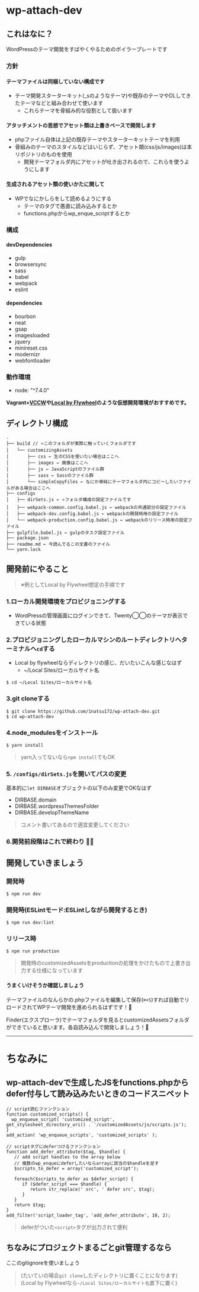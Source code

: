 # wp-attach-dev

## これはなに？

WordPressのテーマ開発をすばやくやるためのボイラープレートです

### 方針

#### テーマファイルは同梱していない構成です

* テーマ開発スターターキット(_sのようなテーマ)や既存のテーマやDLしてきたテーマなどと組み合わせて使います
  - これらテーマを骨組み的な役割として扱います

#### アタッチメントの思想でアセット類は上書きベースで開発します

* phpファイル自体は上記の既存テーマやスターターキットテーマを利用
* 骨組みのテーマのスタイルなどはいじらず、アセット類(css/js/images)は本リポジトリのものを使用
  - 開発テーマフォルダ内にアセットが吐き出されるので、これらを使うようにします

#### 生成されるアセット類の使いかたに関して

* WPでなにかしらをして読めるようにする
  * テーマの<head>タグで愚直に読み込みするとか
  * functions.phpからwp_enque_scriptするとか

### 構成

#### devDependencies
  * gulp
  * browsersync
  * sass
  * babel
  * webpack
  * eslint


#### dependencies
  * bourbon
  * neat
  * gsap
  * imagesloaded
  * jquery
  * minireset.css
  * modernizr
  * webfontloader


### 動作環境

* node: "^7.4.0"

**Vagrant+[VCCW](http://vccw.cc/)や[Local by Flywheel](https://local.getflywheel.com/)のような仮想開発環境がおすすめです。**


## ディレクトリ構成

```
.
├── build // ⭐️このフォルダが実際に触っていくフォルダです
│   └── customizingAssets
│       ├── css ← 生のCSSを使いたい場合はここへ
│       ├── images ← 画像はここへ
│       ├── js ← JavaScriptのファイル群
│       ├── sass ← Sassのファイル群
│       └── simpleCopyFiles ← なにか単純にテーマフォルダ内にコピーしたいファイルがある場合はここへ
├── configs
│   ├── dirSets.js ← ⭐️フォルダ構成の設定ファイルです
│   ├── webpack-common.config.babel.js ← webpackの共通部分の設定ファイル
│   ├── webpack-dev.config.babel.js ← webpackの開発時用の設定ファイル
│   └── webpack-production.config.babel.js ← webpackのリリース時用の設定ファイル
├── gulpfile.babel.js ← gulpのタスク設定ファイル
├── package.json
├── readme.md ← 今読んでるこの文書のファイル
└── yarn.lock
```


## 開発前にやること

> ※例としてLocal by Flywheel想定の手順です

### 1.ローカル開発環境をプロビジョニングする
* WordPressの管理画面にログインできて、Twenty◯◯のテーマが表示できている状態

### 2.プロビジョニングしたローカルマシンのルートディレクトリへターミナルへ`cd`する
* Local by flywheelならディレクトリの感じ、だいたいこんな感じなはず
	* ~/Local Sites/ローカルサイト名

```
$ cd ~/Local Sites/ローカルサイト名
```

### 3.git cloneする

```
$ git clone https://github.com/1natsu172/wp-attach-dev.git
$ cd wp-attach-dev
```

### 4.node_modulesをインストール

```
$ yarn install
```
> yarn入ってないなら`npm install`でもOK

### 5. `/configs/dirSets.js`を開いてパスの変更

基本的に`let DIRBASE`オブジェクトの以下のみ変更でOKなはず

* DIRBASE.domain
* DIRBASE.wordpressThemesFolder
* DIRBASE.developThemeName

> コメント書いてあるので適宜変更してください

### 6.開発前段階はこれで終わり 👍🏻


## 開発していきましょう

### 開発時

```
$ npm run dev
```

### 開発時(ESLintモード:ESLintしながら開発するとき)

```
$ npm run dev:lint
```

### リリース時

```
$ npm run production
```
> 開発時のcustomizedAssetsをproductionの処理をかけたもので上書き出力する仕様になっています

#### うまくいけそうか確認しましょう

テーマファイルのなんらかの.phpファイルを編集して保存(`⌘+S`)すれば自動でリロードされてWPテーマ開発を進められるはずです！🌟

Finder(エクスプローラ)でテーマフォルダを見るとcustomizedAssetsフォルダができていると思います。各自読み込んで開発しましょう！🌟

***

# ちなみに

## wp-attach-devで生成したJSをfunctions.phpからdefer付与して読み込みたいときのコードスニペット

```
// script読むファンクション
function customized_scripts() {
  wp_enqueue_script( 'customized_script', get_stylesheet_directory_uri() . '/customizedAssets/js/scripts.js');
}
add_action( 'wp_enqueue_scripts', 'customized_scripts' );

// scriptタグにdeferつけるファンクション
function add_defer_attribute($tag, $handle) {
   // add script handles to the array below
   // 複数のwp_enqueにdeferしたいならarrayに該当の$handleを足す
   $scripts_to_defer = array('customized_script');

   foreach($scripts_to_defer as $defer_script) {
      if ($defer_script === $handle) {
         return str_replace(' src', ' defer src', $tag);
      }
   }
   return $tag;
}
add_filter('script_loader_tag', 'add_defer_attribute', 10, 2);
```

> deferがついた`<script>`タグが出力されて便利

## ちなみにプロジェクトまるごとgit管理するなら

ここのgitignoreを使いましょう

> (たいていの場合`git clone`したディレクトリに置くことになります)
> (Local by Flywheelなら`~/Local Sites/ローカルサイト名`直下に置く)
